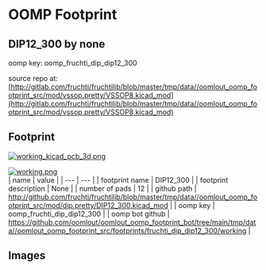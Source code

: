 # OOMP Footprint  
## DIP12_300  by none  
  
oomp key: oomp_fruchti_dip_dip12_300  
  
source repo at: [http://gitlab.com/fruchti/fruchtilib/blob/master/tmp/data//oomlout_oomp_footprint_src/mod/vssop.pretty/VSSOP8.kicad_mod](http://gitlab.com/fruchti/fruchtilib/blob/master/tmp/data//oomlout_oomp_footprint_src/mod/vssop.pretty/VSSOP8.kicad_mod)  
## Footprint  
  
[![working_kicad_pcb_3d.png](working_kicad_pcb_3d_600.png)](working_kicad_pcb_3d.png)  
  
[![working.png](working_600.png)](working.png)  
| name | value | 
| --- | --- | 
| footprint name | DIP12_300 | 
| footprint description | None | 
| number of pads | 12 | 
| github path | http://github.com/fruchti/fruchtilib/blob/master/tmp/data//oomlout_oomp_footprint_src/mod/dip.pretty/DIP12_300.kicad_mod | 
| oomp key | oomp_fruchti_dip_dip12_300 | 
| oomp bot github | https://github.com/oomlout/oomlout_oomp_footprint_bot/tree/main/tmp/data//oomlout_oomp_footprint_src/footprints/fruchti_dip_dip12_300/working | 
## Images  
